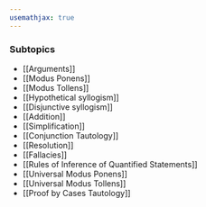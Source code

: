 ```yaml
---
usemathjax: true
---
```


### Subtopics
- [[Arguments]]
- [[Modus Ponens]]
- [[Modus Tollens]]
- [[Hypothetical syllogism]]
- [[Disjunctive syllogism]]
- [[Addition]]
- [[Simplification]]
- [[Conjunction Tautology]]
- [[Resolution]]
- [[Fallacies]]
- [[Rules of Inference of Quantified Statements]]
- [[Universal Modus Ponens]]
- [[Universal Modus Tollens]]
- [[Proof by Cases Tautology]]